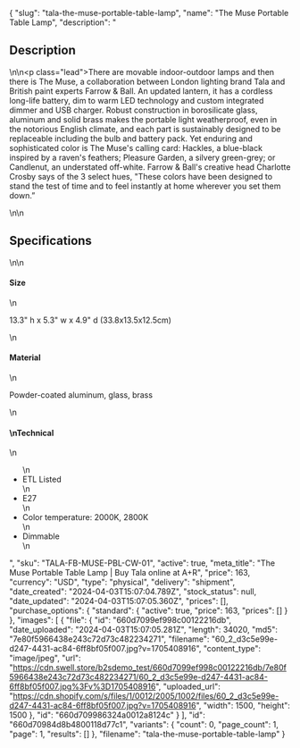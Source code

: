 {
  "slug": "tala-the-muse-portable-table-lamp",
  "name": "The Muse Portable Table Lamp",
  "description": "<h2>Description</h2>\n<!-- split -->\n<p class=\"lead\">There are movable indoor-outdoor lamps and then there is The Muse, a collaboration between London lighting brand Tala and British paint experts Farrow &amp; Ball. An updated lantern, it has a cordless long-life battery, dim to warm LED technology and custom integrated dimmer and USB charger. Robust construction in borosilicate glass, aluminum and solid brass makes the portable light weatherproof, even in the notorious English climate, and each part is sustainably designed to be replaceable including the bulb and battery pack. Yet enduring and sophisticated color is The Muse's calling card: Hackles, a blue-black inspired by a raven's feathers; Pleasure Garden, a silvery green-grey; or Candlenut, an understated off-white. Farrow &amp; Ball's creative head Charlotte Crosby says of the 3 select hues, \"These colors have been designed to stand the test of time and to feel instantly at home wherever you set them down.”</p>\n<!-- split -->\n<h2>Specifications</h2>\n<!-- split -->\n<h4>Size</h4>\n<p>13.3\" h x 5.3\" w x 4.9\" d (33.8x13.5x12.5cm)</p>\n<h4>Material</h4>\n<p>Powder-coated aluminum, glass, brass</p>\n<h4>\n<span></span>Technical</h4>\n<ul>\n<li>ETL Listed</li>\n<li>E27</li>\n<li>Color temperature: 2000K, 2800K</li>\n<li>Dimmable</li>\n</ul>",
  "sku": "TALA-FB-MUSE-PBL-CW-01",
  "active": true,
  "meta_title": "The Muse Portable Table Lamp | Buy Tala online at A+R",
  "price": 163,
  "currency": "USD",
  "type": "physical",
  "delivery": "shipment",
  "date_created": "2024-04-03T15:07:04.789Z",
  "stock_status": null,
  "date_updated": "2024-04-03T15:07:05.360Z",
  "prices": [],
  "purchase_options": {
    "standard": {
      "active": true,
      "price": 163,
      "prices": []
    }
  },
  "images": [
    {
      "file": {
        "id": "660d7099ef998c00122216db",
        "date_uploaded": "2024-04-03T15:07:05.281Z",
        "length": 34020,
        "md5": "7e80f5966438e243c72d73c482234271",
        "filename": "60_2_d3c5e99e-d247-4431-ac84-6ff8bf05f007.jpg?v=1705408916",
        "content_type": "image/jpeg",
        "url": "https://cdn.swell.store/b2sdemo_test/660d7099ef998c00122216db/7e80f5966438e243c72d73c482234271/60_2_d3c5e99e-d247-4431-ac84-6ff8bf05f007.jpg%3Fv%3D1705408916",
        "uploaded_url": "https://cdn.shopify.com/s/files/1/0012/2005/1002/files/60_2_d3c5e99e-d247-4431-ac84-6ff8bf05f007.jpg?v=1705408916",
        "width": 1500,
        "height": 1500
      },
      "id": "660d709986324a0012a8124c"
    }
  ],
  "id": "660d70984d8b4800118d77c1",
  "variants": {
    "count": 0,
    "page_count": 1,
    "page": 1,
    "results": []
  },
  "filename": "tala-the-muse-portable-table-lamp"
}